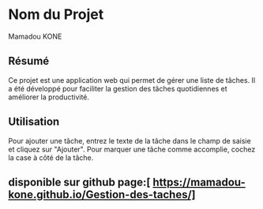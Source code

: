# Nom du Projet
Mamadou KONE
## Résumé

Ce projet est une application web qui permet de gérer une liste de tâches. Il a été développé pour faciliter la gestion des tâches quotidiennes et améliorer la productivité.
## Utilisation

Pour ajouter une tâche, entrez le texte de la tâche dans le champ de saisie et cliquez sur "Ajouter". Pour marquer une tâche comme accomplie, cochez la case à côté de la tâche.
## disponible sur github page:[ https://mamadou-kone.github.io/Gestion-des-taches/]
